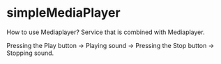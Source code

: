 # simpleMediaPlayer
How to use Mediaplayer? Service that is combined with Mediaplayer.

Pressing the Play button → Playing sound → Pressing the Stop button → Stopping sound.
